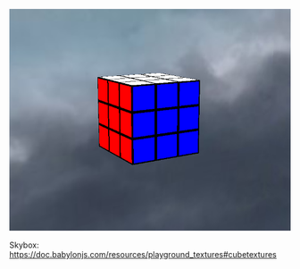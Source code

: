 ![Alt text](Photo.png?raw=true "Solar System")

Skybox: https://doc.babylonjs.com/resources/playground_textures#cubetextures
